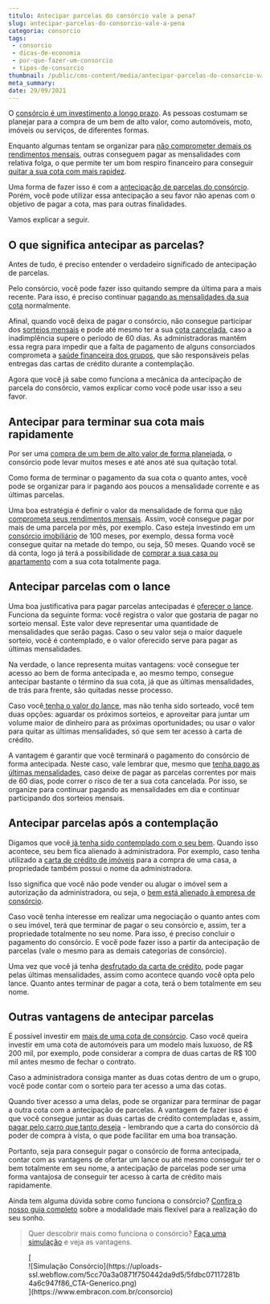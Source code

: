 ```yaml
---
titulo: Antecipar parcelas do consórcio vale a pena?
slug: antecipar-parcelas-do-consorcio-vale-a-pena
categoria: consorcio
tags:
 - consorcio
 - dicas-de-economia
 - por-que-fazer-um-consorcio
 - tipos-de-consorcio
thumbnail: /public/cms-content/media/antecipar-parcelas-do-consorcio-vale-a-pena.jpg
meta_summary: 
date: 29/09/2021
---
```

O [consórcio é um investimento a longo prazo](https://www.embracon.com.br/blog/8-motivos-que-comprovam-que-consorcio-e-investimento). As pessoas costumam se planejar para a compra de um bem de alto valor, como automóveis, moto, imóveis ou serviços, de diferentes formas.

Enquanto algumas tentam se organizar para [não comprometer demais os rendimentos mensais](https://www.embracon.com.br/blog/e-possivel-comprar-um-bem-maior-do-que-minha-carta-de-credito-a-embracon-responde), outras conseguem pagar as mensalidades com relativa folga, o que permite ter um bom respiro financeiro para conseguir [quitar a sua cota com mais rapidez](https://www.embracon.com.br/blog/saiba-o-que-fazer-quando-for-contemplado-no-consorcio).

Uma forma de fazer isso é com a [antecipação de parcelas do consórcio](https://www.embracon.com.br/blog/antecipar-um-consorcio-descubra-aqui). Porém, você pode utilizar essa antecipação a seu favor não apenas com o objetivo de pagar a cota, mas para outras finalidades.

Vamos explicar a seguir.

O que significa antecipar as parcelas?
--------------------------------------

Antes de tudo, é preciso entender o verdadeiro significado de antecipação de parcelas.

Pelo consórcio, você pode fazer isso quitando sempre da última para a mais recente. Para isso, é preciso continuar [pagando as mensalidades da sua cota](https://www.embracon.com.br/blog/quanto-preciso-pagar-para-fazer-um-consorcio) normalmente.

Afinal, quando você deixa de pagar o consórcio, não consegue participar dos [sorteios mensais](https://www.embracon.com.br/conhecaoconsorcio/como-sao-realizados-os-sorteios-nas-assembleias) e pode até mesmo ter a sua [cota cancelada](https://www.embracon.com.br/blog/cancelar-o-consorcio), caso a inadimplência supere o período de 60 dias. As administradoras mantêm essa regra para impedir que a falta de pagamento de alguns consorciados comprometa a [saúde financeira dos grupos](https://www.embracon.com.br/conhecaoconsorcio/o-que-e-um-grupo-de-consorcio), que são responsáveis pelas entregas das cartas de crédito durante a contemplação.

Agora que você já sabe como funciona a mecânica da antecipação de parcela do consórcio, vamos explicar como você pode usar isso a seu favor.

Antecipar para terminar sua cota mais rapidamente
-------------------------------------------------

Por ser uma [compra de um bem de alto valor de forma planejada](https://www.embracon.com.br/blog/entenda-o-pagamento-do-bem-no-consorcio), o consórcio pode levar muitos meses e até anos até sua quitação total.

Como forma de terminar o pagamento da sua cota o quanto antes, você pode se organizar para ir pagando aos poucos a mensalidade corrente e as últimas parcelas.

Uma boa estratégia é definir o valor da mensalidade de forma que [não comprometa seus rendimentos mensais](https://www.embracon.com.br/blog/5-dicas-para-pagar-seu-consorcio-sem-preocupacao). Assim, você consegue pagar por mais de uma parcela por mês, por exemplo. Caso esteja investindo em um [consórcio imobiliário](https://www.embracon.com.br/blog/5-passos-para-voce-usar-o-fgts-no-consorcio-imobiliario) de 100 meses, por exemplo, dessa forma você consegue quitar na metade do tempo, ou seja, 50 meses. Quando você se dá conta, logo já terá a possibilidade de [comprar a sua casa ou apartamento](https://www.embracon.com.br/blog/casa-ou-apartamento-qual-a-melhor-escolha-para-voce) com a sua cota totalmente paga.

Antecipar parcelas com o lance
------------------------------

Uma boa justificativa para pagar parcelas antecipadas é [oferecer o lance](https://www.embracon.com.br/blog/como-funcionam-os-tipos-de-lances-no-consorcio). Funciona da seguinte forma: você registra o valor que gostaria de pagar no sorteio mensal. Este valor deve representar uma quantidade de mensalidades que serão pagas. Caso o seu valor seja o maior daquele sorteio, você é contemplado, e o valor oferecido serve para pagar as últimas mensalidades.

Na verdade, o lance representa muitas vantagens: você consegue ter acesso ao bem de forma antecipada e, ao mesmo tempo, consegue antecipar bastante o término da sua cota, já que as últimas mensalidades, de trás para frente, são quitadas nesse processo.

Caso você[ tenha o valor do lance](https://www.embracon.com.br/blog/saiba-como-definir-o-valor-de-lance-para-ser-contemplado-mais-rapido), mas não tenha sido sorteado, você tem duas opções: aguardar os próximos sorteios, e aproveitar para juntar um volume maior de dinheiro para as próximas oportunidades; ou usar o valor para quitar as últimas mensalidades, só que sem ter acesso à carta de crédito.

A vantagem é garantir que você terminará o pagamento do consórcio de forma antecipada. Neste caso, vale lembrar que, mesmo que [tenha pago as últimas mensalidades](https://www.embracon.com.br/conhecaoconsorcio/como-saber-quantas-parcelas-ja-paguei), caso deixe de pagar as parcelas correntes por mais de 60 dias, pode correr o risco de ter a sua cota cancelada. Por isso, se organize para continuar pagando as mensalidades em dia e continuar participando dos sorteios mensais.

Antecipar parcelas após a contemplação
--------------------------------------

Digamos que você[ já tenha sido contemplado com o seu bem](https://www.embracon.com.br/conhecaoconsorcio/fui-contemplado-por-lance-e-agora). Quando isso acontece, seu bem fica alienado à administradora. Por exemplo, caso tenha utilizado a [carta de crédito de imóveis](https://www.embracon.com.br/imoveis/carta-de-credito-para-imoveis) para a compra de uma casa, a propriedade também possui o nome da administradora.

Isso significa que você não pode vender ou alugar o imóvel sem a autorização da administradora, ou seja, o [bem está alienado à empresa de consórcio](https://www.embracon.com.br/blog/alienacao-de-bens-o-que-e-e-como-funciona-no-consorcio).

Caso você tenha interesse em realizar uma negociação o quanto antes com o seu imóvel, terá que terminar de pagar o seu consórcio e, assim, ter a propriedade totalmente no seu nome. Para isso, é preciso concluir o pagamento do consórcio. E você pode fazer isso a partir da antecipação de parcelas (vale o mesmo para as demais categorias de consórcio).

Uma vez que você já tenha [desfrutado da carta de crédito](https://www.embracon.com.br/blog/correcao-carta-de-credito-consorcio), pode pagar pelas últimas mensalidades, assim como acontece quando você opta pelo lance. Quanto antes terminar de pagar a cota, terá o bem totalmente em seu nome.

Outras vantagens de antecipar parcelas
--------------------------------------

É possível investir em [mais de uma cota de consórcio](https://www.embracon.com.br/blog/afinal-posso-fazer-mais-de-um-consorcio-ao-mesmo-tempo-entenda). Caso você queira investir em uma cota de automóveis para um modelo mais luxuoso, de R$ 200 mil, por exemplo, pode considerar a compra de duas cartas de R$ 100 mil antes mesmo de fechar o contrato.

Caso a administradora consiga manter as duas cotas dentro de um o grupo, você pode contar com o sorteio para ter acesso a uma das cotas.

Quando tiver acesso a uma delas, pode se organizar para terminar de pagar a outra cota com a antecipação de parcelas. A vantagem de fazer isso é que você consegue juntar as duas cartas de crédito contempladas e, assim, [pagar pelo carro que tanto deseja](https://www.embracon.com.br/blog/7-coisas-para-levar-em-consideracao-ao-escolher-um-carro) - lembrando que a carta do consórcio dá poder de compra à vista, o que pode facilitar em uma boa transação.

Portanto, seja para conseguir pagar o consórcio de forma antecipada, contar com as vantagens de ofertar um lance ou até mesmo conseguir ter o bem totalmente em seu nome, a antecipação de parcelas pode ser uma forma vantajosa de conseguir ter acesso à carta de crédito mais rapidamente.

Ainda tem alguma dúvida sobre como funciona o consórcio? [Confira o nosso guia completo](https://www.embracon.com.br/blog/guia-completo-aprenda-como-escolher-um-consorcio-sem-erros) sobre a modalidade mais flexível para a realização do seu sonho.

> Quer descobrir mais como funciona o consórcio? [Faça uma simulação](https://www.embracon.com.br/consorcio) e veja as vantagens.

<figure class="w-richtext-figure-type-image w-richtext-align-center">[<div>![Simulação Consórcio](https://uploads-ssl.webflow.com/5cc70a3a0871f750442da9d5/5fdbc07117281b4a6c947f86_CTA-Generico.png)</div>](https://www.embracon.com.br/consorcio)</figure>
